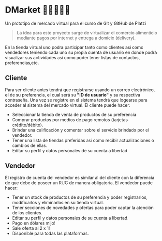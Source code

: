 # DMarket 🥗🍎🥪🥛🛒
Un prototipo de mercado virtual para el curso de Git y GitHub de Platzi
>La idea para este proyecto surge de virtualizar el comercio alimenticio
mediante pagos por internet y entrega a domicio (delivery).

En la tienda virtual uno podra participar tanto como clientes asi como vendedores
teniendo cada uno su propia cuenta de usuario en donde podrá visualizar sus actividades
asi como poder tener listas de contactos, preferencias,etc.
## Cliente
Para ser cliente antes tendrá que registrarse usando un correo electrónico, el de su preferencia, el cual será su **"ID de usuario"** y su respectiva contraseña. Una vez se registre en el sistema tendrá que logearse para acceder al sistema del mercado virtual.
El cliente puede hacer:
- Seleccionar la tienda de venta de productos de su preferencia
- Comprar productos por medios de pago remotos (tarjetas crédito/débito).
- Brindar una calificación y comentar sobre el servicio brindado por el vendedor.
- Tener una lista de tiendas preferidas asi como recibir actualizaciones o cambios
  de ellas.
-  Editar su perfil y  datos personales de su cuenta a libertad.

## Vendedor
El registro de cuenta del vendedor es similar al del cliente con la diferencia de que
debe de poseer un RUC de manera obligatoria.
El vendedor puede hacer:
- Tener un stock de productos de su preferencia y poder registrarlos, modificarlos y
   eliminarlos en su tienda virtual.
- Tener secciones de novedades y ofertas para poder captar la atención de los clientes.
- Editar su perfil y datos personales de su cuenta a libertad.
- Pago en dólares mijo!
- Sale oferta al 2 x 1!
- Disponible para todas las plataformas.

